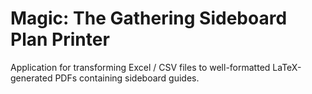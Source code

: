 # Magic: The Gathering Sideboard Plan Printer

Application for transforming Excel / CSV files
to well-formatted LaTeX-generated PDFs
containing sideboard guides.